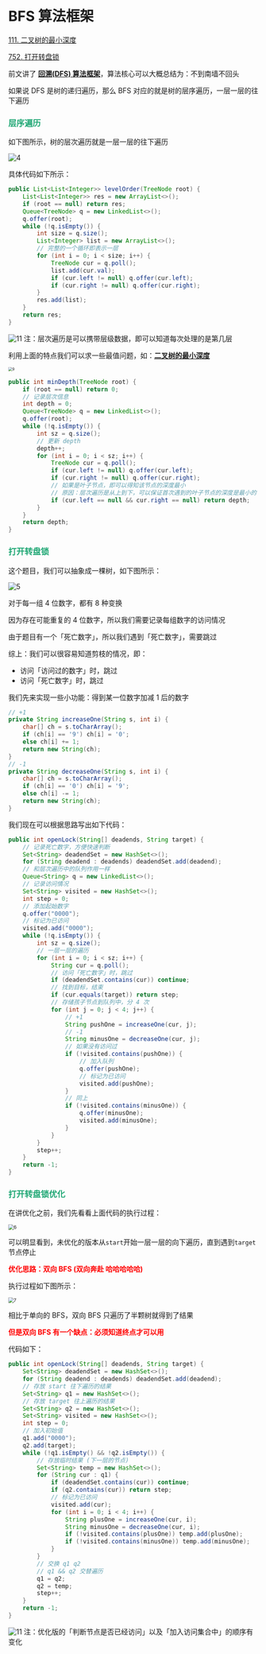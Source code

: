 # BFS 算法框架

[111. 二叉树的最小深度](https://leetcode-cn.com/problems/minimum-depth-of-binary-tree/)

[752. 打开转盘锁](https://leetcode-cn.com/problems/open-the-lock/)



前文讲了 **[回溯(DFS) 算法框架](./回溯(DFS).html)**，算法核心可以大概总结为：不到南墙不回头

如果说 DFS 是树的递归遍历，那么 BFS 对应的就是树的层序遍历，一层一层的往下遍历

### <font color=#1FA774>层序遍历</font>

如下图所示，树的层次遍历就是一层一层的往下遍历

![4](https://cdn.jsdelivr.net/gh/LFool/image-hosting@master/20220418/2020401650284440NwZ7OM4.svg)

具体代码如下所示：

```java
public List<List<Integer>> levelOrder(TreeNode root) {
    List<List<Integer>> res = new ArrayList<>();
    if (root == null) return res;
    Queue<TreeNode> q = new LinkedList<>();
    q.offer(root);
    while (!q.isEmpty()) {
        int size = q.size();
        List<Integer> list = new ArrayList<>();
        // 完整的一个循环即表示一层
        for (int i = 0; i < size; i++) {
            TreeNode cur = q.poll();
            list.add(cur.val);
            if (cur.left != null) q.offer(cur.left);
            if (cur.right != null) q.offer(cur.right);
        }
        res.add(list);
    }
    return res;
}
```

![11](https://cdn.jsdelivr.net/gh/LFool/image-hosting@master/20220921/1907101663758430jJwsCc11.svg) 注：层次遍历是可以携带层级数据，即可以知道每次处理的是第几层

利用上面的特点我们可以求一些最值问题，如：**[二叉树的最小深度](https://leetcode-cn.com/problems/minimum-depth-of-binary-tree/)**



<img src="https://cdn.jsdelivr.net/gh/LFool/image-hosting@master/20220824/0005501661270750NbXWbT9.svg" alt="9" style="zoom:50%;" />

```java
public int minDepth(TreeNode root) {
    if (root == null) return 0;
    // 记录层次信息
    int depth = 0;
    Queue<TreeNode> q = new LinkedList<>();
    q.offer(root);
    while (!q.isEmpty()) {
        int sz = q.size();
        // 更新 depth
        depth++;
        for (int i = 0; i < sz; i++) {
            TreeNode cur = q.poll();
            if (cur.left != null) q.offer(cur.left);
            if (cur.right != null) q.offer(cur.right);
            // 如果是叶子节点，即可以得知该节点的深度最小
            // 原因：层次遍历是从上到下，可以保证首次遇到的叶子节点的深度是最小的
            if (cur.left == null && cur.right == null) return depth;
        }
    }
    return depth;
}
```

### <font color=#1FA774>打开转盘锁</font>

这个题目，我们可以抽象成一棵树，如下图所示：

![5](https://cdn.jsdelivr.net/gh/LFool/image-hosting@master/20220418/2037021650285422cDCA4G5.svg)

对于每一组 4 位数字，都有 8 种变换

因为存在可能重复的 4 位数字，所以我们需要记录每组数字的访问情况

由于题目有一个「死亡数字」，所以我们遇到「死亡数字」，需要跳过

综上：我们可以很容易知道剪枝的情况，即：

- 访问「访问过的数字」时，跳过
- 访问「死亡数字」时，跳过

我们先来实现一些小功能：得到某一位数字加减 1 后的数字

```java
// +1
private String increaseOne(String s, int i) {
    char[] ch = s.toCharArray();
    if (ch[i] == '9') ch[i] = '0';
    else ch[i] += 1;
    return new String(ch);
}
// -1
private String decreaseOne(String s, int i) {
    char[] ch = s.toCharArray();
    if (ch[i] == '0') ch[i] = '9';
    else ch[i] -= 1;
    return new String(ch);
}
```

我们现在可以根据思路写出如下代码：

```java
public int openLock(String[] deadends, String target) {
    // 记录死亡数字，方便快速判断
    Set<String> deadendSet = new HashSet<>();
    for (String deadend : deadends) deadendSet.add(deadend);
    // 和层次遍历中的队列作用一样
    Queue<String> q = new LinkedList<>();
    // 记录访问情况
    Set<String> visited = new HashSet<>();
    int step = 0;
    // 添加起始数字
    q.offer("0000");
    // 标记为已访问
    visited.add("0000");
    while (!q.isEmpty()) {
        int sz = q.size();
        // 一层一层的遍历
        for (int i = 0; i < sz; i++) {
            String cur = q.poll();
            // 访问「死亡数字」时，跳过
            if (deadendSet.contains(cur)) continue;
            // 找到目标，结束
            if (cur.equals(target)) return step;
            // 存储孩子节点到队列中，分 4 次
            for (int j = 0; j < 4; j++) {
                // +1
                String pushOne = increaseOne(cur, j);
                // -1
                String minusOne = decreaseOne(cur, j);
                // 如果没有访问过
                if (!visited.contains(pushOne)) {
                    // 加入队列
                    q.offer(pushOne);
                    // 标记为已访问
                    visited.add(pushOne);
                }
                // 同上
                if (!visited.contains(minusOne)) {
                    q.offer(minusOne);
                    visited.add(minusOne);
                }
            }
        }
        step++;
    }
    return -1;
}
```

### <font color=#1FA774>打开转盘锁优化</font>

在讲优化之前，我们先看看上面代码的执行过程：

<img src="https://cdn.jsdelivr.net/gh/LFool/image-hosting@master/20220418/2125201650288320KqYXP96.svg" alt="6" style="zoom:67%;" />

可以明显看到，未优化的版本从`start`开始一层一层的向下遍历，直到遇到`target`节点停止

**<font color='red'>优化思路：双向 BFS (双向奔赴 哈哈哈哈哈)</font>**

执行过程如下图所示：

<img src="https://cdn.jsdelivr.net/gh/LFool/image-hosting@master/20220418/2157121650290232AzIJuv7.svg" alt="7" style="zoom:67%;" />

相比于单向的 BFS，双向 BFS 只遍历了半颗树就得到了结果

**<font color='red'>但是双向 BFS 有一个缺点：必须知道终点才可以用</font>**

代码如下：

```java
public int openLock(String[] deadends, String target) {
    Set<String> deadendSet = new HashSet<>();
    for (String deadend : deadends) deadendSet.add(deadend);
    // 存放 start 往下遍历的结果
    Set<String> q1 = new HashSet<>();
    // 存放 target 往上遍历的结果
    Set<String> q2 = new HashSet<>();
    Set<String> visited = new HashSet<>();
    int step = 0;
    // 加入初始值
    q1.add("0000");
    q2.add(target);
    while (!q1.isEmpty() && !q2.isEmpty()) {
        // 存放临时结果 (下一层的节点)
        Set<String> temp = new HashSet<>();
        for (String cur : q1) {
            if (deadendSet.contains(cur)) continue;
            if (q2.contains(cur)) return step;
            // 标记为已访问
            visited.add(cur);
            for (int i = 0; i < 4; i++) {
                String plusOne = increaseOne(cur, i);
                String minusOne = decreaseOne(cur, i);
                if (!visited.contains(plusOne)) temp.add(plusOne);
                if (!visited.contains(minusOne)) temp.add(minusOne);
            }
        }
        // 交换 q1 q2
        // q1 && q2 交替遍历
        q1 = q2;
        q2 = temp;
        step++;
    }
    return -1;
}
```

![11](https://cdn.jsdelivr.net/gh/LFool/image-hosting@master/20220921/1907101663758430jJwsCc11.svg) 注：优化版的「判断节点是否已经访问」以及「加入访问集合中」的顺序有变化